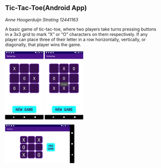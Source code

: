 ## Tic-Tac-Toe(Android App)


*Anne Hoogerduijn Strating*
*12441163*

A basic game of tic-tac-toe, where two players take turns pressing buttons in a 3x3 grid to mark
“X” or “O” characters on them respectively. If any player can place three of their letter in a
row horizontally, vertically, or diagonally, that player wins the game.

<img src="https://github.com/AnneHS/Tic-Tac-Toe/blob/master/app/doc/name.png" height="5%" width="25%"/> <img
src="https://github.com/AnneHS/Tic-Tac-Toe/blob/master/app/doc/won.png" height="5%" width="25%"/>  




<img src="https://github.com/AnneHS/Tic-Tac-Toe/blob/master/app/doc/landscape.png" height="20%" width="45%"/> 

